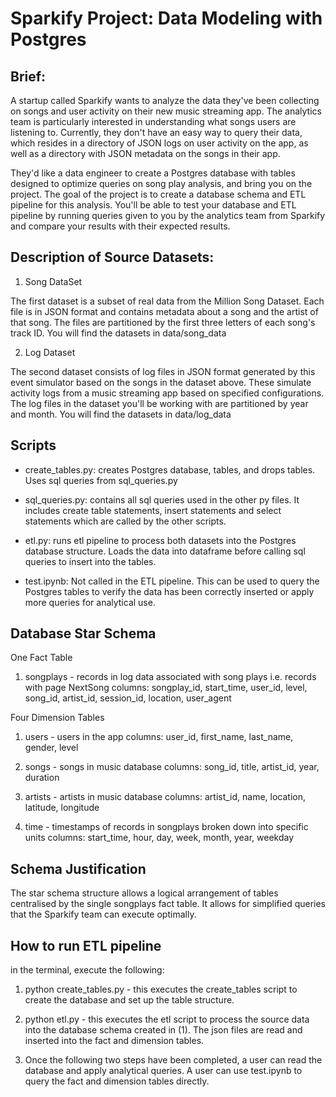 # Sparkify Project: Data Modeling with Postgres

## Brief:

A startup called Sparkify wants to analyze the data they've been collecting on songs and user activity on their new music streaming app. The analytics team is particularly interested in understanding what songs users are listening to. Currently, they don't have an easy way to query their data, which resides in a directory of JSON logs on user activity on the app, as well as a directory with JSON metadata on the songs in their app.

They'd like a data engineer to create a Postgres database with tables designed to optimize queries on song play analysis, and bring you on the project. The goal of the project is to create a database schema and ETL pipeline for this analysis. You'll be able to test your database and ETL pipeline by running queries given to you by the analytics team from Sparkify and compare your results with their expected results.



## Description of Source Datasets:

1) Song DataSet

The first dataset is a subset of real data from the Million Song Dataset. Each file is in JSON format and contains metadata about a song and the artist of that song. The files are partitioned by the first three letters of each song's track ID. You will find the datasets in data/song_data

2) Log Dataset

The second dataset consists of log files in JSON format generated by this event simulator based on the songs in the dataset above. These simulate activity logs from a music streaming app based on specified configurations. The log files in the dataset you'll be working with are partitioned by year and month. You will find the datasets in data/log_data

## Scripts

- create_tables.py: 
creates Postgres database, tables, and drops tables. Uses sql queries from sql_queries.py

- sql_queries.py:
contains all sql queries used in the other py files. It includes create table statements, insert statements and select statements which are called by the other scripts.

- etl.py:
runs etl pipeline to process both datasets into the Postgres database structure. Loads the data into dataframe before calling sql queries to insert into the tables.

- test.ipynb:
Not called in the ETL pipeline. This can be used to query the Postgres tables to verify the data has been correctly inserted or apply more queries for analytical use.




## Database Star Schema


One Fact Table

1) songplays - records in log data associated with song plays i.e. records with page NextSong
columns: songplay_id, start_time, user_id, level, song_id, artist_id, session_id, location, user_agent

Four Dimension Tables

1) users - users in the app
columns: user_id, first_name, last_name, gender, level

2) songs - songs in music database
columns: song_id, title, artist_id, year, duration

3) artists - artists in music database
columns: artist_id, name, location, latitude, longitude

4) time - timestamps of records in songplays broken down into specific units
columns: start_time, hour, day, week, month, year, weekday



## Schema Justification

The star schema structure allows a logical arrangement of tables centralised by the single songplays fact table. It allows for simplified queries that the Sparkify team can execute optimally.



## How to run ETL pipeline

in the terminal, execute the following:

1) python create_tables.py - this executes the create_tables script to create the database and set up the table structure. 

2) python etl.py - this executes the etl script to process the source data into the database schema created in (1). The json files are read and inserted into the fact and dimension tables.

3) Once the following two steps have been completed, a user can read the database and apply analytical queries. A user can use test.ipynb to query the fact and dimension tables directly.